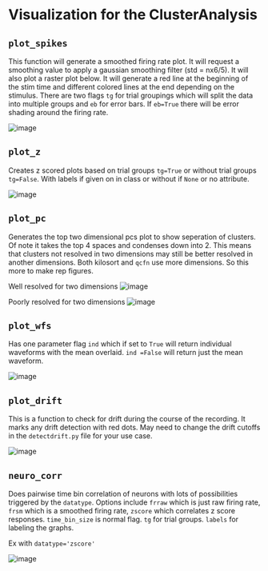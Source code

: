 # Visualization for the ClusterAnalysis

## `plot_spikes`

This function will generate a smoothed firing rate plot. It will request a smoothing value to apply a gaussian smoothing filter (std = nx6/5). It will also plot a raster plot below. It will generate a red line at the beginning of the stim time and different colored lines at the end depending on the stimulus. There are two flags `tg` for trial groupings which will split the data into multiple groups and `eb` for error bars. If `eb=True` there will be error shading around the firing rate.

![image](https://user-images.githubusercontent.com/92116279/219498714-f28a9beb-7720-4d09-8737-d8228d1b7606.png)


## `plot_z`

Creates z scored plots based on trial groups `tg=True` or without trial groups `tg=False`. With labels if given on in class or without if `None` or no attribute. 

![image](https://user-images.githubusercontent.com/92116279/219498798-ddd01e73-8afe-4f7c-94e5-629e649bc769.png)


## `plot_pc`

Generates the top two dimensional pcs plot to show seperation of clusters. Of note it takes the top 4 spaces and condenses down into 2. This means that clusters not resolved in two dimensions may still be better resolved in another dimensions. Both kilosort and `qcfn` use more dimensions. So this more to make rep figures.

Well resolved for two dimensions
![image](https://user-images.githubusercontent.com/92116279/219499187-ecea29a8-114c-410d-8cbd-6cad136f11c1.png)

Poorly resolved for two dimensions
![image](https://user-images.githubusercontent.com/92116279/219499238-4222b306-315e-4ce7-abf9-d30e1db392bd.png)


## `plot_wfs`

Has one parameter flag `ind` which if set to `True` will return individual waveforms with the mean overlaid. `ind =False` will return just the mean waveform.

![image](https://user-images.githubusercontent.com/92116279/219499991-bf7e59a0-e0d0-419a-a749-ee4d7d6d4bc5.png)


## `plot_drift`

This is a function to check for drift during the course of the recording. It marks any drift detection with red dots. May need to change the drift cutoffs in the `detectdrift.py` file for your use case.

![image](https://user-images.githubusercontent.com/92116279/219500047-625a17c3-f657-4cb1-af83-eeacc0f371d1.png)

## `neuro_corr`

Does pairwise time bin correlation of neurons with lots of possibilities triggered by the `datatype`. Options include `frraw` which is just raw firing rate, `frsm` which is a smoothed firing rate, `zscore` which correlates z score responses. `time_bin_size` is normal flag. `tg` for trial groups. `labels` for labeling the graphs.

Ex with `datatype='zscore'`

![image](https://user-images.githubusercontent.com/92116279/219500830-ec336eba-91ef-4df1-996f-417fc8626cda.png)


